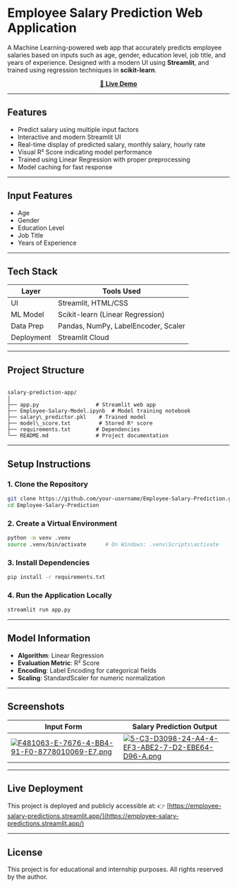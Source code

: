 #  Employee Salary Prediction Web Application

A Machine Learning-powered web app that accurately predicts employee salaries based on inputs such as age, gender, education level, job title, and years of experience. Designed with a modern UI using **Streamlit**, and trained using regression techniques in **scikit-learn**.

<p align="center">
  <a href="https://employee-salary-predictions.streamlit.app/" target="_blank">
    🔗 <strong>Live Demo</strong>
  </a>
</p>

---

## Features

-  Predict salary using multiple input factors
-  Interactive and modern Streamlit UI
-  Real-time display of predicted salary, monthly salary, hourly rate
-  Visual R² Score indicating model performance
-  Trained using Linear Regression with proper preprocessing
-  Model caching for fast response

---

## Input Features

- Age
- Gender
- Education Level
- Job Title
- Years of Experience

---

## Tech Stack

| Layer       | Tools Used                        |
|-------------|-----------------------------------|
| UI          | Streamlit, HTML/CSS               |
| ML Model    | Scikit-learn (Linear Regression)  |
| Data Prep   | Pandas, NumPy, LabelEncoder, Scaler |
| Deployment  | Streamlit Cloud                   |

---

## Project Structure

```

salary-prediction-app/
│
├── app.py                  # Streamlit web app
├── Employee-Salary-Model.ipynb  # Model training notebook
├── salary\_predictor.pkl    # Trained model
├── model\_score.txt         # Stored R² score
├── requirements.txt        # Dependencies
└── README.md               # Project documentation

````

---

## Setup Instructions

### 1. Clone the Repository
```bash
git clone https://github.com/your-username/Employee-Salary-Prediction.git
cd Employee-Salary-Prediction
````

### 2. Create a Virtual Environment

```bash
python -m venv .venv
source .venv/bin/activate      # On Windows: .venv\Scripts\activate
```

### 3. Install Dependencies

```bash
pip install -r requirements.txt
```

### 4. Run the Application Locally

```bash
streamlit run app.py
```

---

## Model Information

* **Algorithm**: Linear Regression
* **Evaluation Metric**: R² Score
* **Encoding**: Label Encoding for categorical fields
* **Scaling**: StandardScaler for numeric normalization

---

##  Screenshots

| Input Form                               | Salary Prediction Output                 |
| ---------------------------------------- | ---------------------------------------- |
| [![F481063-E-7676-4-BB4-91-F0-8778010069-E7.png](https://i.postimg.cc/fLDtHzJg/F481063-E-7676-4-BB4-91-F0-8778010069-E7.png)](https://postimg.cc/jW3S2r6z) | [![5-C3-D3098-24-A4-4-EF3-ABE2-7-D2-EBE64-D96-A.png](https://i.postimg.cc/Xqhv04YW/5-C3-D3098-24-A4-4-EF3-ABE2-7-D2-EBE64-D96-A.png)](https://postimg.cc/D4rhrVGp) |

---

##  Live Deployment

This project is deployed and publicly accessible at:
👉 [https://employee-salary-predictions.streamlit.app/](https://employee-salary-predictions.streamlit.app/)

---

## License
This project is for educational and internship purposes. All rights reserved by the author.
